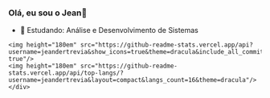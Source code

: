 ### Olá, eu sou o Jean👋
- 🌱 Estudando: Análise e Desenvolvimento de Sistemas
<div>
  
    <img height="180em" src="https://github-readme-stats.vercel.app/api?username=jeandertrevia&show_icons=true&theme=dracula&include_all_commits=true&count_private-true"/>
    <img height="180em" src="https://github-readme-stats.vercel.app/api/top-langs/?username=jeandertrevia&layout=compact&langs_count=16&theme=dracula"/>
    </div>
  
  <div>
    
  </div>

